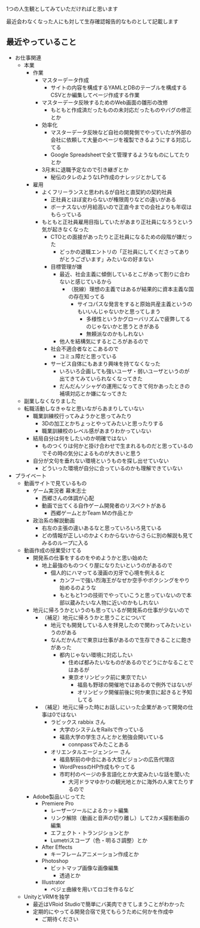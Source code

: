 1つの人生観としてみていただければと思います  

最近会わなくなった人にも対して生存確認報告的なものとして記載します  
## 最近やっていること

- お仕事関連
  - 本業
    - 作業
      - マスターデータ作成
        - サイトの内容を構成するYAMLとDBのテーブルを構成するCSVとか編集してページ作成する作業
      - マスターデータ反映するためのWeb画面の雛形の改修
        - もともと作成済だったものの未対応だったものやバグの修正とか
      - 効率化
        - マスターデータ反映など自社の開発側でやっていたが外部の会社に依頼して大量のページを複製できるようにする対応してる
        - Google Spreadsheetで全て管理するようなものにしてたりとか
      - 3月末に退職予定なので引き継ぎとか
        - 秘伝のタレのようなLP作成のナレッジとかしてる
    - 雇用
      - よくフリーランスと思われるが自社と直契約の契約社員
        - 正社員とほぼ変わらないが権限周りなどの違いがある
        - ボーナスないが月給高いので正直今までの会社よりも年収はもらっている
      - もともと正社員雇用目指していたがあまり正社員になろうという気が起きなくなった
        - CTOとの面接があったりと正社員になるための段階が嫌だった
          - どっかの退職エントリの「正社員にしてくださってありがとうございます」みたいなの好まない
        - 目標管理が嫌
          - 最近、社会主義に傾倒しているとこがあって割りに合わないと感じているから
            - （脱線）理想の主義ではあるが結果的に資本主義な国の存在知ってる
              - サイコパスな発言をすると原始共産主義というのもいいんじゃないかと思ってしまう
                - 多様性というかグローバリズムで疲弊してるのじゃないかと思うときがある
                - 無頼派なのかもしれない
          - 他人を結構気にするところがあるので
        - 社会不適合者なとこあるので
          - コミュ障だと思っている
        - サービス自体にもあまり興味を持てなくなった
          - いろいろ企画しても強いユーザ・弱いユーザというのが出てきてみていられなくなってきた
          - だんだんソシャゲの運用になってきて何かあったときの補填対応とか嫌になってきた
  - 副業しなくなりました
  - 転職活動しなきゃなと思いながらあまりしていない
    - 職業訓練校行ってみようかと思ってみたり
      - 3Dの加工とかちょっとやってみたいと思ったりする
      - 職業訓練校のレベル感があまりわかっていない
    - 結局自分は何をしたいのか明確ではない
      - ものつくりは何かと掛け合わせで生まれるものだと思っているのでその時の気分によるものが大きいと思う
    - 自分が文句を垂れない環境というものを探し出せていない
      - どういった環境が自分に合っているのかも理解できていない
- プライベート
  - 動画サイトで見ているもの
    - ゲーム実況者 幕末志士
      - 西郷さんの体調が心配
      - 動画で出てくる自作ゲーム開発者のリスペクトがある
        - 西郷ゲームとかTeam Mの作品とか
    - 政治系の解説動画
      - 右左の主張の違いあるなと思っていろいろ見ている
      - どの情報が正しいのかよくわからないからさらに別の解説も見てみるのループに入る
  - 動画作成の授業受けてる
    - 開発系の仕事をするのをやめようかと思い始めた
      - 地上最強のものつくり屋になりたいというのがあるので
        - 個人的にハマってる漫画の刃牙で心境を例えると
          - カンフーで強い烈海王がなぜか空手やボクシングをやり始めるのような
          - もともと1つの技術でやっていこうと思っていないので本部以蔵みたいな人物に近いのかもしれない
    - 地元に帰ろうかというのも思っているが開発系の仕事が少ないので
      - （補足）地元に帰ろうかと思うことについて
        - 地元でも開発している人を拝見したので関わってみたいというのがある
        - なんだかんだで東京は仕事があるので生存できることに飽きがあった
          - 都内じゃない環境に対応したい
            - 住めば都みたいなものがあるのでどうにかなることではあるが
            - 東京オリンピック前に東京でたい
              - 福島も野球の開催地ではあるので例外ではないが
              - オリンピック開催前後に何か東京に起きると予知してる
      - （補足）地元に帰った時にお話しにいった企業があって開発の仕事は0ではない
        - ラビックス rabbix さん
          - 大学のシステムをRailsで作っている
          - 福島大学の学生さんとかと勉強会開いている
            - connpassでみたことある
        - オリエンタルエージェンシー さん
          - 福島駅前の中合にある大型ビジョンの広告代理店
          - WordPressのHP作成もやってる
          - 市町村のページの多言語化とか大変みたいな話を聞いた
            - 大河ドラマゆかりの観光地とかに海外の人来てたりするので
    - Adobe製品いじってた
      - Premiere Pro
        - レーザーツールによるカット編集
        - リンク解除（動画と音声の切り離し）して2カメ撮影動画の編集
        - エフェクト・トランジションとか
        - Lumetriスコープ（色・明るさ調整）とか
      - After Effects
        - キーフレームアニメーション作成とか
      - Photoshop
        - ビットマップ画像な画像編集
          - 透過とか
      - Illustrator
        - ベジェ曲線を用いてロゴを作るなど
  - UnityとVRMを独学
    - 最近はVRoid Studioで簡単にバ美肉できてしまうことがわかった
    - 定期的にやってる開発合宿で見てもらうために何かを作成中
      - ご期待ください
